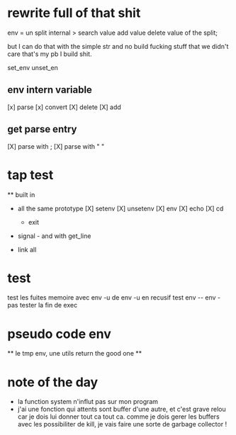 # rewrite full of that shit

env = un split
internal >  search value
            add value
            delete value 
of the split;

but I can do that with the simple str and no build fucking stuff that we didn't care
that's my pb I build shit.

set_env
unset_en 




## env intern variable
[x] parse
[x] convert 
[X]  delete 
[X]  add

## get parse entry
[X] parse with ;
[X] parse with " "

# tap test
** built in 
   - all the same prototype
       [X] setenv
       [X] unsetenv
       [X] env 
       [X] echo
       [X] cd
       * exit

- signal - and with get_line
- link all


# test 
test les fuites memoire avec env -u de env -u en recusif
test env -- env -
pas tester la fin de exec



# pseudo code env 
** le tmp env, une utils return the good one
** 

# note of the day

- la function system n'influt pas sur mon program
-   j'ai une fonction qui attents sont buffer d'une autre, et c'est grave relou 
    car je dois lui donner tout ca tout ca. 
    comme je dois gerer les buffers avec les possibiliter de kill, 
    je vais faire une sorte de garbage collector !
    

